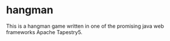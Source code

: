 hangman
=======

This is a hangman game written in one  of the promising java web frameworks  Apache Tapestry5.
